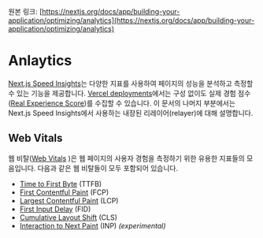 원본 링크: [https://nextjs.org/docs/app/building-your-application/optimizing/analytics](https://nextjs.org/docs/app/building-your-application/optimizing/analytics)

# Anlaytics

[Next.js Speed Insights](https://vercel.com/analytics)는 다양한 지표를 사용하여 페이지의 성능을 분석하고 측정할 수 있는 기능을 제공합니다.
[Vercel deployments](https://vercel.com/docs/concepts/speed-insights?utm_source=next-site&utm_medium=docs&utm_campaign=next-website)에서는 구성 없이도 실제 경험 점수([Real Experience Score](https://vercel.com/docs/concepts/speed-insights#core-web-vitals?utm_source=next-site&utm_medium=docs&utm_campaign=next-website))를 수집할 수 있습니다.
이 문서의 나머지 부분에서는 Next.js Speed Insights에서 사용하는 내장된 리레이어(relayer)에 대해 설명합니다.

## Web Vitals

웹 비탈([Web Vitals](https://web.dev/vitals/) )은 웹 페이지의 사용자 경험을 측정하기 위한 유용한 지표들의 모음입니다. 다음과 같은 웹 비탈들이 모두 포함되어 있습니다.

- [Time to First Byte](https://developer.mozilla.org/en-US/docs/Glossary/Time_to_first_byte) (TTFB)
- [First Contentful Paint](https://developer.mozilla.org/en-US/docs/Glossary/First_contentful_paint) (FCP)
- [Largest Contentful Paint](https://web.dev/lcp/) (LCP)
- [First Input Delay](https://web.dev/fid/) (FID)
- [Cumulative Layout Shift](https://web.dev/cls/) (CLS)
- [Interaction to Next Paint](https://web.dev/inp/) (INP) *(experimental)*
